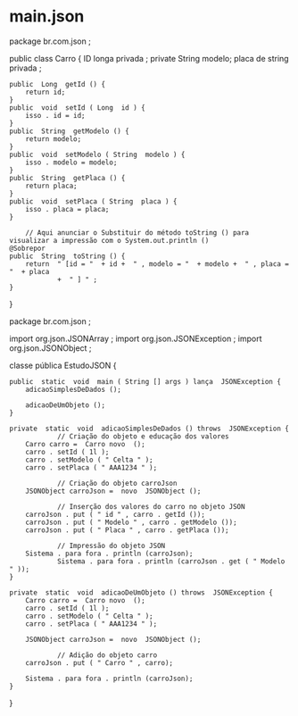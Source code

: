 # main.json 

package  br.com.json ;

public  class  Carro {
	 ID longa privada ;
	private  String modelo;
	 placa de string privada ;

	public  Long  getId () {
		return id;
	}
	public  void  setId ( Long  id ) {
		isso . id = id;
	}
	public  String  getModelo () {
		return modelo;
	}
	public  void  setModelo ( String  modelo ) {
		isso . modelo = modelo;
	}
	public  String  getPlaca () {
		return placa;
	}
	public  void  setPlaca ( String  placa ) {
		isso . placa = placa;
	}

        // Aqui anunciar o Substituir do método toString () para visualizar a impressão com o System.out.println ()
	@Sobrepor
	public  String  toString () {
		return  " [id = "  + id +  " , modelo = "  + modelo +  " , placa = "  + placa
				+  " ] " ;
	}

}


package  br.com.json ;

import  org.json.JSONArray ;
import  org.json.JSONException ;
import  org.json.JSONObject ;

 classe  pública EstudoJSON {

	public  static  void  main ( String [] args ) lança  JSONException {
		adicaoSimplesDeDados ();
		
		adicaoDeUmObjeto ();
	}

	private  static  void  adicaoSimplesDeDados () throws  JSONException {
                // Criação do objeto e educação dos valores
		Carro carro =  Carro novo  ();
		carro . setId ( 1l );
		carro . setModelo ( " Celta " );
		carro . setPlaca ( " AAA1234 " );
	
                // Criação do objeto carroJson
		JSONObject carroJson =  novo  JSONObject ();

                // Inserção dos valores do carro no objeto JSON
		carroJson . put ( " id " , carro . getId ());
		carroJson . put ( " Modelo " , carro . getModelo ());
		carroJson . put ( " Placa " , carro . getPlaca ());
	
                // Impressão do objeto JSON
		Sistema . para fora . println (carroJson);
                Sistema . para fora . println (carroJson . get ( " Modelo " ));
	}
	
	private  static  void  adicaoDeUmObjeto () throws  JSONException {
		Carro carro =  Carro novo  ();
		carro . setId ( 1l );
		carro . setModelo ( " Celta " );
		carro . setPlaca ( " AAA1234 " );
		
		JSONObject carroJson =  novo  JSONObject ();

                // Adição do objeto carro
		carroJson . put ( " Carro " , carro);
		
		Sistema . para fora . println (carroJson);
	}
	
}
